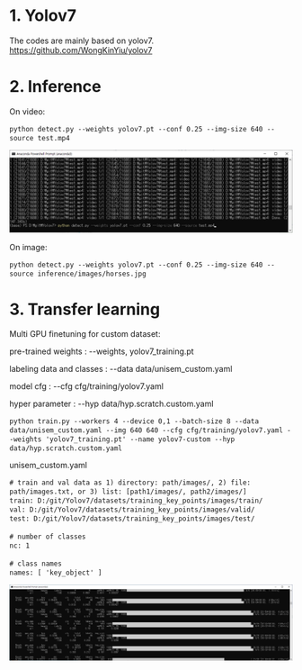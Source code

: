 # 1. Yolov7
The codes are mainly based on yolov7.
  https://github.com/WongKinYiu/yolov7

# 2. Inference

On video:

    python detect.py --weights yolov7.pt --conf 0.25 --img-size 640 --source test.mp4

  <img src="./figure/video_inference.png" title="" alt=""></img>

On image:

    python detect.py --weights yolov7.pt --conf 0.25 --img-size 640 --source inference/images/horses.jpg
  
# 3. Transfer learning

Multi GPU finetuning for custom dataset:

pre-trained weights : --weights, yolov7_training.pt

labeling data and classes : --data data/unisem_custom.yaml

model cfg : --cfg cfg/training/yolov7.yaml

hyper parameter : --hyp data/hyp.scratch.custom.yaml

    python train.py --workers 4 --device 0,1 --batch-size 8 --data data/unisem_custom.yaml --img 640 640 --cfg cfg/training/yolov7.yaml --weights 'yolov7_training.pt' --name yolov7-custom --hyp data/hyp.scratch.custom.yaml
    
unisem_custom.yaml

    # train and val data as 1) directory: path/images/, 2) file: path/images.txt, or 3) list: [path1/images/, path2/images/]
    train: D:/git/Yolov7/datasets/training_key_points/images/train/ 
    val: D:/git/Yolov7/datasets/training_key_points/images/valid/  
    test: D:/git/Yolov7/datasets/training_key_points/images/test/  
    
    # number of classes
    nc: 1
    
    # class names
    names: [ 'key_object' ]
    
  <img src="./figure/transfer_learning.png" title="" alt=""></img>
    

